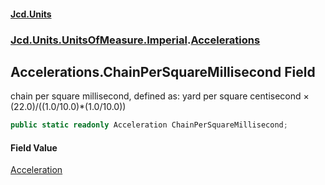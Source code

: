 #### [Jcd.Units](index.md 'index')
### [Jcd.Units.UnitsOfMeasure.Imperial](Jcd.Units.UnitsOfMeasure.Imperial.md 'Jcd.Units.UnitsOfMeasure.Imperial').[Accelerations](Accelerations.md 'Jcd.Units.UnitsOfMeasure.Imperial.Accelerations')

## Accelerations.ChainPerSquareMillisecond Field

chain per square millisecond, defined as: yard per square centisecond × (22.0)/((1.0/10.0)*(1.0/10.0))

```csharp
public static readonly Acceleration ChainPerSquareMillisecond;
```

#### Field Value
[Acceleration](Acceleration.md 'Jcd.Units.UnitTypes.Acceleration')